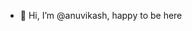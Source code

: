- 👋 Hi, I’m @anuvikash, happy to be here 
<!---
anuvikash/anuvikash is a ✨ special ✨ repository because its `README.md` (this file) appears on your GitHub profile.
You can click the Preview link to take a look at your changes.
--->
